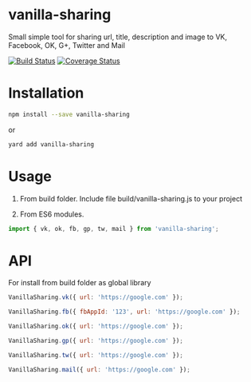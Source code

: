 # vanilla-sharing

Small simple tool for sharing url, title, description and image to VK, Facebook, OK, G+, Twitter and Mail

[![Build Status](https://travis-ci.org/avdeev/vanilla-sharing.svg?branch=master)](https://travis-ci.org/avdeev/vanilla-sharing)
[![Coverage Status](https://coveralls.io/repos/github/avdeev/vanilla-sharing/badge.svg?branch=master)](https://coveralls.io/github/avdeev/vanilla-sharing?branch=master)

# Installation

```sh
npm install --save vanilla-sharing
```

or

```sh
yard add vanilla-sharing
```

# Usage

1. From build folder. Include file build/vanilla-sharing.js to your project

2. From ES6 modules.

```js
import { vk, ok, fb, gp, tw, mail } from 'vanilla-sharing';
```

# API

For install from build folder as global library

```js
VanillaSharing.vk({ url: 'https://google.com' });

VanillaSharing.fb({ fbAppId: '123', url: 'https://google.com' });

VanillaSharing.ok({ url: 'https://google.com' });

VanillaSharing.gp({ url: 'https://google.com' });

VanillaSharing.tw({ url: 'https://google.com' });

VanillaSharing.mail({ url: 'https://google.com' });
```
